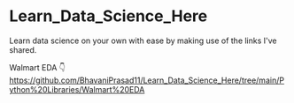 # Learn_Data_Science_Here
Learn data science on your own with ease by making use of the links I've shared.

Walmart EDA 👇
https://github.com/BhavaniPrasad11/Learn_Data_Science_Here/tree/main/Python%20Libraries/Walmart%20EDA
